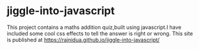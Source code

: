 # jiggle-into-javascript
This project contains a maths addition quiz,built using javascript.I have included some cool css effects to tell the answer is right or wrong.
This site is published at https://rajnidua.github.io/jiggle-into-javascript/
